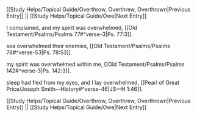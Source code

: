 [[Study Helps/Topical Guide/Overthrow, Overthrew, Overthrown|Previous Entry]]  ||  [[Study Helps/Topical Guide/Owe|Next Entry]]

 I complained, and my spirit was overwhelmed, [[Old Testament/Psalms/Psalms 77#^verse-3|Ps. 77:3]].

 sea overwhelmed their enemies, [[Old Testament/Psalms/Psalms 78#^verse-53|Ps. 78:53]].

 my spirit was overwhelmed within me, [[Old Testament/Psalms/Psalms 142#^verse-3|Ps. 142:3]].

 sleep had fled from my eyes, and I lay overwhelmed, [[Pearl of Great Price/Joseph Smith—History#^verse-46|JS—H 1:46]].

[[Study Helps/Topical Guide/Overthrow, Overthrew, Overthrown|Previous Entry]]  ||  [[Study Helps/Topical Guide/Owe|Next Entry]]
